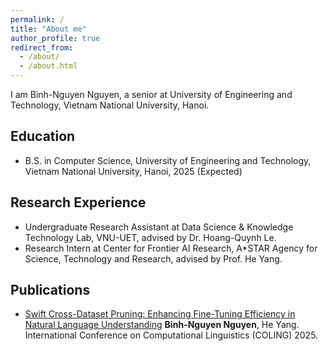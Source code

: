 ```yaml
---
permalink: /
title: "About me"
author_profile: true
redirect_from: 
  - /about/
  - /about.html
---
```


I am Binh-Nguyen Nguyen, a senior at University of Engineering and Technology, Vietnam National University, Hanoi.

Education
-----
+ B.S. in Computer Science, University of Engineering and Technology, Vietnam National University, Hanoi, 2025 (Expected)

Research Experience
-----
+ Undergraduate Research Assistant at Data Science & Knowledge Technology Lab, VNU-UET, advised by Dr. Hoang-Quynh Le.
+ Research Intern at Center for Frontier AI Research, A*STAR Agency for Science, Technology and Research, advised by Prof. He Yang.

Publications
-----
+ <a href="https://aclanthology.org/2025.coling-main.49/">Swift Cross-Dataset Pruning: Enhancing Fine-Tuning Efficiency in Natural Language Understanding</a> **Binh-Nguyen Nguyen**, He Yang. <br>
International Conference on Computational Linguistics (COLING) 2025.

